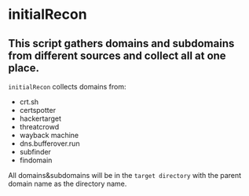 # initialRecon 

## This script gathers domains and subdomains from different sources and collect all at one place.

`initialRecon` collects domains from:
* crt.sh
* certspotter
* hackertarget
* threatcrowd
* wayback machine
* dns.bufferover.run
* subfinder
* findomain

All domains&subdomains will be in the `target directory` with the parent domain name as the directory name.
